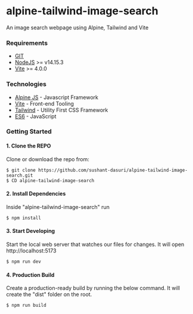 # alpine-tailwind-image-search
An image search webpage using Alpine, Tailwind and Vite

### Requirements
- [GIT](https://git-scm.com/)
- [NodeJS](https://nodejs.org/en/) >= v14.15.3
- [Vite](https://v2.vitejs.dev/) >= 4.0.0

### Technologies
- [Alpine JS](https://alpinejs.dev/) - Javascript Framework
- [Vite](https://v2.vitejs.dev/) - Front-end Tooling
- [Tailwind](https://tailwindcss.com/) - Utility First CSS Framework
- [ES6](https://es6.io/) - JavaScript

### Getting Started

#### 1. Clone the REPO
Clone or download the repo from:
```shell
$ git clone https://github.com/sushant-dasuri/alpine-tailwind-image-search.git
$ CD alpine-tailwind-image-search
```

#### 2. Install Dependencies
Inside "alpine-tailwind-image-search" run
```shell
$ npm install
```

#### 3. Start Developing
Start the local web server that watches our files for changes. It will open http://localhost:5173
```shell
$ npm run dev
```

#### 4. Production Build
Create a production-ready build by running the below command. It will create the "dist" folder on the root.
```shell
$ npm run build
```
